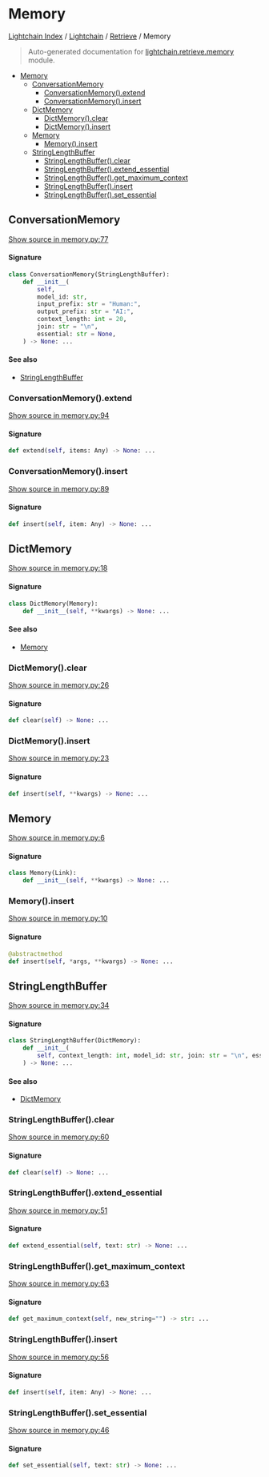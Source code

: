 # Memory

[Lightchain Index](../../README.md#lightchain-index) /
[Lightchain](../index.md#lightchain) /
[Retrieve](./index.md#retrieve) /
Memory

> Auto-generated documentation for [lightchain.retrieve.memory](../../../lightchain/retrieve/memory.py) module.

- [Memory](#memory)
  - [ConversationMemory](#conversationmemory)
    - [ConversationMemory().extend](#conversationmemory()extend)
    - [ConversationMemory().insert](#conversationmemory()insert)
  - [DictMemory](#dictmemory)
    - [DictMemory().clear](#dictmemory()clear)
    - [DictMemory().insert](#dictmemory()insert)
  - [Memory](#memory-1)
    - [Memory().insert](#memory()insert)
  - [StringLengthBuffer](#stringlengthbuffer)
    - [StringLengthBuffer().clear](#stringlengthbuffer()clear)
    - [StringLengthBuffer().extend_essential](#stringlengthbuffer()extend_essential)
    - [StringLengthBuffer().get_maximum_context](#stringlengthbuffer()get_maximum_context)
    - [StringLengthBuffer().insert](#stringlengthbuffer()insert)
    - [StringLengthBuffer().set_essential](#stringlengthbuffer()set_essential)

## ConversationMemory

[Show source in memory.py:77](../../../lightchain/retrieve/memory.py#L77)

#### Signature

```python
class ConversationMemory(StringLengthBuffer):
    def __init__(
        self,
        model_id: str,
        input_prefix: str = "Human:",
        output_prefix: str = "AI:",
        context_length: int = 20,
        join: str = "\n",
        essential: str = None,
    ) -> None: ...
```

#### See also

- [StringLengthBuffer](#stringlengthbuffer)

### ConversationMemory().extend

[Show source in memory.py:94](../../../lightchain/retrieve/memory.py#L94)

#### Signature

```python
def extend(self, items: Any) -> None: ...
```

### ConversationMemory().insert

[Show source in memory.py:89](../../../lightchain/retrieve/memory.py#L89)

#### Signature

```python
def insert(self, item: Any) -> None: ...
```



## DictMemory

[Show source in memory.py:18](../../../lightchain/retrieve/memory.py#L18)

#### Signature

```python
class DictMemory(Memory):
    def __init__(self, **kwargs) -> None: ...
```

#### See also

- [Memory](#memory)

### DictMemory().clear

[Show source in memory.py:26](../../../lightchain/retrieve/memory.py#L26)

#### Signature

```python
def clear(self) -> None: ...
```

### DictMemory().insert

[Show source in memory.py:23](../../../lightchain/retrieve/memory.py#L23)

#### Signature

```python
def insert(self, **kwargs) -> None: ...
```



## Memory

[Show source in memory.py:6](../../../lightchain/retrieve/memory.py#L6)

#### Signature

```python
class Memory(Link):
    def __init__(self, **kwargs) -> None: ...
```

### Memory().insert

[Show source in memory.py:10](../../../lightchain/retrieve/memory.py#L10)

#### Signature

```python
@abstractmethod
def insert(self, *args, **kwargs) -> None: ...
```



## StringLengthBuffer

[Show source in memory.py:34](../../../lightchain/retrieve/memory.py#L34)

#### Signature

```python
class StringLengthBuffer(DictMemory):
    def __init__(
        self, context_length: int, model_id: str, join: str = "\n", essential=None
    ) -> None: ...
```

#### See also

- [DictMemory](#dictmemory)

### StringLengthBuffer().clear

[Show source in memory.py:60](../../../lightchain/retrieve/memory.py#L60)

#### Signature

```python
def clear(self) -> None: ...
```

### StringLengthBuffer().extend_essential

[Show source in memory.py:51](../../../lightchain/retrieve/memory.py#L51)

#### Signature

```python
def extend_essential(self, text: str) -> None: ...
```

### StringLengthBuffer().get_maximum_context

[Show source in memory.py:63](../../../lightchain/retrieve/memory.py#L63)

#### Signature

```python
def get_maximum_context(self, new_string="") -> str: ...
```

### StringLengthBuffer().insert

[Show source in memory.py:56](../../../lightchain/retrieve/memory.py#L56)

#### Signature

```python
def insert(self, item: Any) -> None: ...
```

### StringLengthBuffer().set_essential

[Show source in memory.py:46](../../../lightchain/retrieve/memory.py#L46)

#### Signature

```python
def set_essential(self, text: str) -> None: ...
```